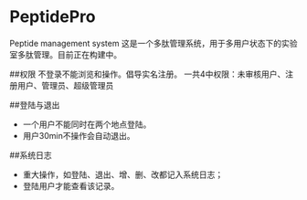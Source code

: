 # PeptidePro
Peptide management system
这是一个多肽管理系统，用于多用户状态下的实验室多肽管理。目前正在构建中。

##权限
不登录不能浏览和操作。倡导实名注册。
一共4中权限：未审核用户、注册用户、管理员、超级管理员


##登陆与退出
  - 一个用户不能同时在两个地点登陆。
  - 用户30min不操作会自动退出。
  
##系统日志
 - 重大操作，如登陆、退出、增、删、改都记入系统日志；
 - 登陆用户才能查看该记录。
